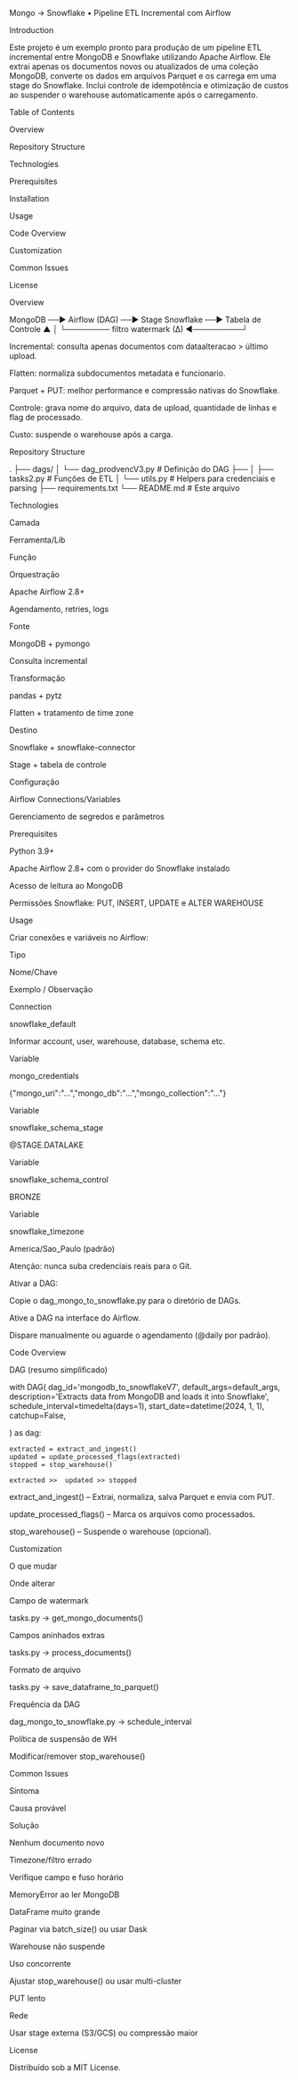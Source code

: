 Mongo → Snowflake • Pipeline ETL Incremental com Airflow

Introduction

Este projeto é um exemplo pronto para produção de um pipeline ETL incremental entre MongoDB e Snowflake utilizando Apache Airflow. Ele extrai apenas os documentos novos ou atualizados de uma coleção MongoDB, converte os dados em arquivos Parquet e os carrega em uma stage do Snowflake. Inclui controle de idempotência e otimização de custos ao suspender o warehouse automaticamente após o carregamento.

Table of Contents

Overview

Repository Structure

Technologies

Prerequisites

Installation

Usage

Code Overview

Customization

Common Issues

License

Overview

MongoDB ──▶ Airflow (DAG) ──▶ Stage Snowflake ──▶ Tabela de Controle
    ▲                                        │
    └──────── filtro watermark (∆) ◀─────────┘

Incremental: consulta apenas documentos com dataalteracao > último upload.

Flatten: normaliza subdocumentos metadata e funcionario.

Parquet + PUT: melhor performance e compressão nativas do Snowflake.

Controle: grava nome do arquivo, data de upload, quantidade de linhas e flag de processado.

Custo: suspende o warehouse após a carga.

Repository Structure

.
├── dags/
│   └── dag_prodvencV3.py      # Definição do DAG
├── 
│   ├── tasks2.py                       # Funções de ETL
│   └── utils.py                       # Helpers para credenciais e parsing
├── requirements.txt
└── README.md                          # Este arquivo

Technologies

Camada

Ferramenta/Lib

Função

Orquestração

Apache Airflow 2.8+

Agendamento, retries, logs

Fonte

MongoDB + pymongo

Consulta incremental

Transformação

pandas + pytz

Flatten + tratamento de time zone

Destino

Snowflake + snowflake-connector

Stage + tabela de controle

Configuração

Airflow Connections/Variables

Gerenciamento de segredos e parâmetros

Prerequisites

Python 3.9+

Apache Airflow 2.8+ com o provider do Snowflake instalado

Acesso de leitura ao MongoDB

Permissões Snowflake: PUT, INSERT, UPDATE e ALTER WAREHOUSE

Usage

Criar conexões e variáveis no Airflow:

Tipo

Nome/Chave

Exemplo / Observação

Connection

snowflake_default

Informar account, user, warehouse, database, schema etc.

Variable

mongo_credentials

{"mongo_uri":"...","mongo_db":"...","mongo_collection":"..."}

Variable

snowflake_schema_stage

@STAGE.DATALAKE

Variable

snowflake_schema_control

BRONZE

Variable

snowflake_timezone

America/Sao_Paulo (padrão)

Atenção: nunca suba credenciais reais para o Git.

Ativar a DAG:

Copie o dag_mongo_to_snowflake.py para o diretório de DAGs.

Ative a DAG na interface do Airflow.

Dispare manualmente ou aguarde o agendamento (@daily por padrão).

Code Overview

DAG (resumo simplificado)

with DAG(
    dag_id='mongodb_to_snowflakeV7',
    default_args=default_args,
    description='Extracts data from MongoDB and loads it into Snowflake',
    schedule_interval=timedelta(days=1),
    start_date=datetime(2024, 1, 1),
    catchup=False,
    
) as dag:

    extracted = extract_and_ingest()
    updated = update_processed_flags(extracted)
    stopped = stop_warehouse()

    extracted >>  updated >> stopped

extract_and_ingest() – Extrai, normaliza, salva Parquet e envia com PUT.

update_processed_flags() – Marca os arquivos como processados.

stop_warehouse() – Suspende o warehouse (opcional).

Customization

O que mudar

Onde alterar

Campo de watermark

tasks.py → get_mongo_documents()

Campos aninhados extras

tasks.py → process_documents()

Formato de arquivo

tasks.py → save_dataframe_to_parquet()

Frequência da DAG

dag_mongo_to_snowflake.py → schedule_interval

Política de suspensão de WH

Modificar/remover stop_warehouse()

Common Issues

Sintoma

Causa provável

Solução

Nenhum documento novo

Timezone/filtro errado

Verifique campo e fuso horário

MemoryError ao ler MongoDB

DataFrame muito grande

Paginar via batch_size() ou usar Dask

Warehouse não suspende

Uso concorrente

Ajustar stop_warehouse() ou usar multi-cluster

PUT lento

Rede

Usar stage externa (S3/GCS) ou compressão maior

License

Distribuído sob a MIT License.
